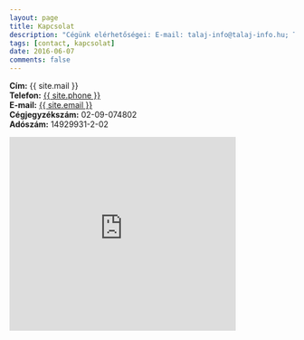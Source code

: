 ```yaml
---
layout: page
title: Kapcsolat
description: "Cégünk elérhetőségei: E-mail: talaj-info@talaj-info.hu; Telefon: 20/434-7400; Cím: 7625 Pécs, Gergely u. 15/1."
tags: [contact, kapcsolat]
date: 2016-06-07
comments: false
---
```


<div class="poem">
    <p class="stanza">
        <span class="verse">
            <b>Cím:</b> {{ site.mail }}
        </span><br />
        <span class="verse">
            <b>Telefon:</b> <a href="tel:{{ site.phonetel }}">{{ site.phone }}</a>
        </span><br />
        <span class="verse">
            <b>E-mail:</b> <a href="mailto:{{ site.email }}">{{ site.email }}</a>
        </span><br />
        <span class="verse">
            <b>Cégjegyzékszám:</b> 02-09-074802
        </span><br />
        <span class="verse">
            <b>Adószám:</b> 14929931-2-02
        </span>
    </p>
</div>

<div class="google-maps">
<iframe src="http://maps.google.com/maps?q=46.084845,18.231399&z=15&output=embed" width="400px" height="342px" frameborder="0" style="border:0"></iframe>
</div>
